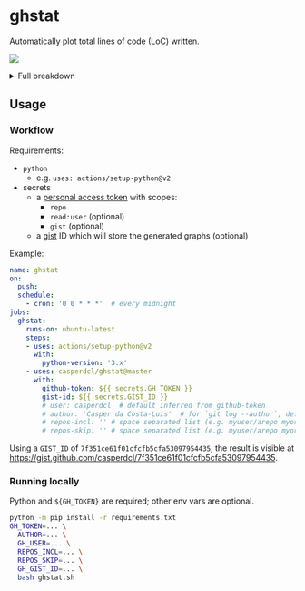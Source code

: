 # ghstat

Automatically plot total lines of code (LoC) written.

![](https://gist.githubusercontent.com/casperdcl/7f351ce61f01cfcfb5cfa53097954435/raw/ghstats-a.png)

<details><summary>Full breakdown</summary><img src="https://gist.githubusercontent.com/casperdcl/7f351ce61f01cfcfb5cfa53097954435/raw/ghstats-b-full.png"/></details>

## Usage

### Workflow

Requirements:

- `python`
  + e.g. `uses: actions/setup-python@v2`
- secrets
  + a [personal access token][PAT] with scopes:
    + `repo`
    + `read:user` (optional)
    + `gist` (optional)
  + a [gist] ID which will store the generated graphs (optional)

[PAT]: https://github.com/settings/tokens
[gist]: https://docs.github.com/en/free-pro-team@latest/github/writing-on-github/editing-and-sharing-content-with-gists

Example:

```yaml
name: ghstat
on:
  push:
  schedule:
    - cron: '0 0 * * *'  # every midnight
jobs:
  ghstat:
    runs-on: ubuntu-latest
    steps:
    - uses: actions/setup-python@v2
      with:
        python-version: '3.x'
    - uses: casperdcl/ghstat@master
      with:
        github-token: ${{ secrets.GH_TOKEN }}
        gist-id: ${{ secrets.GIST_ID }}
        # user: casperdcl  # default inferred from github-token
        # author: 'Casper da Costa-Luis'  # for `git log --author`, default inferred
        # repos-incl: '' # space separated list (e.g. myuser/arepo myorg/arepo)
        # repos-skip: '' # space separated list (e.g. myuser/arepo myorg/arepo)
```

Using a `GIST_ID` of `7f351ce61f01cfcfb5cfa53097954435`, the result is visible at https://gist.github.com/casperdcl/7f351ce61f01cfcfb5cfa53097954435.

### Running locally

Python and `${GH_TOKEN}` are required; other env vars are optional.

```bash
python -m pip install -r requirements.txt
GH_TOKEN=... \
  AUTHOR=... \
  GH_USER=... \
  REPOS_INCL=... \
  REPOS_SKIP=... \
  GH_GIST_ID=... \
  bash ghstat.sh
```
